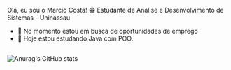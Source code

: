 Olá, eu sou o Marcio Costa! 😁 Estudante de Analise e Desenvolvimento de Sistemas - Uninassau
- 🔭 No momento estou em busca de oportunidades de emprego
- 🌱 Hoje estou estudando Java com POO.
##
![Anurag's GitHub stats](https://github-readme-stats.vercel.app/api?username=anuraghazra&show_icons=true&theme=dark)
